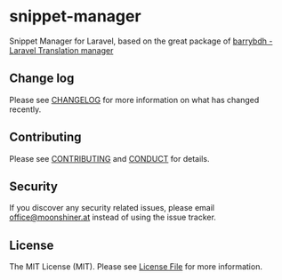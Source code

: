# snippet-manager

Snippet Manager for Laravel, based on the great package of [barrybdh - Laravel Translation manager](https://github.com/barryvdh/laravel-translation-manager)

## Change log

Please see [CHANGELOG](CHANGELOG.md) for more information on what has changed recently.

## Contributing

Please see [CONTRIBUTING](CONTRIBUTING.md) and [CONDUCT](CONDUCT.md) for details.

## Security

If you discover any security related issues, please email office@moonshiner.at instead of using the issue tracker.

## License

The MIT License (MIT). Please see [License File](LICENSE.md) for more information.

